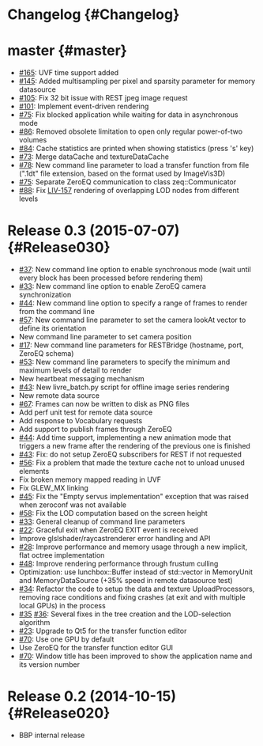 Changelog {#Changelog}
=========

# master {#master}

* [#165](https://github.com/BlueBrain/Livre/pull/165):
  UVF time support added
* [#145](https://github.com/BlueBrain/Livre/pull/145):
  Added multisampling per pixel and sparsity parameter for memory datasource
* [#105](https://github.com/BlueBrain/Livre/pull/105):
  Fix 32 bit issue with REST jpeg image request
* [#101](https://github.com/BlueBrain/Livre/pull/101):
  Implement event-driven rendering
* [#75](https://github.com/BlueBrain/Livre/issues/73):
  Fix blocked application while waiting for data in asynchronous mode
* [#86](https://github.com/BlueBrain/Livre/pull/86):
  Removed obsolete limitation to open only regular power-of-two volumes
* [#84](https://github.com/BlueBrain/Livre/pull/84):
  Cache statistics are printed when showing statistics (press 's' key)
* [#73](https://github.com/BlueBrain/Livre/issues/73):
  Merge dataCache and textureDataCache
* [#78](https://github.com/BlueBrain/Livre/pull/78):
  New command line parameter to load a transfer function from file (".1dt" file
  extension, based on the format used by ImageVis3D)
* [#75](https://github.com/BlueBrain/Livre/pull/75):
  Separate ZeroEQ communication to class zeq::Communicator
* [#88](https://github.com/BlueBrain/Livre/pull/88):
  Fix [LIV-157](https://bbpteam.epfl.ch/project/issues/browse/LIV-157)
  rendering of overlapping LOD nodes from different levels

# Release 0.3 (2015-07-07) {#Release030}

* [#37](https://github.com/BlueBrain/Livre/pull/37):
  New command line option to enable synchronous mode (wait until every block has
  been processed before rendering them)
* [#33](https://github.com/BlueBrain/Livre/pull/33):
  New command line option to enable ZeroEQ camera synchronization
* [#44](https://github.com/BlueBrain/Livre/pull/44):
  New command line option to specify a range of frames to render from the
  command line
* [#57](https://github.com/BlueBrain/Livre/pull/57):
  New command line parameter to set the camera lookAt vector to define its
  orientation
* New command line parameter to set camera position
* [#17](https://github.com/BlueBrain/Livre/pull/17):
  New command line parameters for RESTBridge (hostname, port, ZeroEQ schema)
* [#53](https://github.com/BlueBrain/Livre/pull/53):
  New command line parameters to specify the minimum and maximum levels of
  detail to render
* New heartbeat messaging mechanism
* [#43](https://github.com/BlueBrain/Livre/pull/43):
  New livre_batch.py script for offline image series rendering
* New remote data source
* [#67](https://github.com/BlueBrain/Livre/pull/67):
  Frames can now be written to disk as PNG files
* Add perf unit test for remote data source
* Add response to Vocabulary requests
* Add support to publish frames through ZeroEQ
* [#44](https://github.com/BlueBrain/Livre/pull/44):
  Add time support, implementing a new animation mode that triggers a new frame
  after the rendering of the previous one is finished
* [#43](https://github.com/BlueBrain/Livre/pull/43):
  Fix: do not setup ZeroEQ subscribers for REST if not requested
* [#56](https://github.com/BlueBrain/Livre/pull/56):
  Fix a problem that made the texture cache not to unload unused elements
* Fix broken memory mapped reading in UVF
* Fix GLEW_MX linking
* [#45](https://github.com/BlueBrain/Livre/pull/45):
  Fix the "Empty servus implementation" exception that was raised when zeroconf
  was not available
* [#58](https://github.com/BlueBrain/Livre/pull/58):
  Fix the LOD computation based on the screen height
* [#33](https://github.com/BlueBrain/Livre/pull/33):
  General cleanup of command line parameters
* [#22](https://github.com/BlueBrain/Livre/pull/22):
  Graceful exit when ZeroEQ EXIT event is received
* Improve glslshader/raycastrenderer error handling and API
* [#28](https://github.com/BlueBrain/Livre/pull/28):
  Improve performance and memory usage through a new implicit, flat octree
  implementation
* [#48](https://github.com/BlueBrain/Livre/pull/48):
  Improve rendering performance through frustum culling
* Optimization: use lunchbox::Buffer instead of std::vector in MemoryUnit and
  MemoryDataSource (+35% speed in remote datasource test)
* [#34](https://github.com/BlueBrain/Livre/pull/34):
  Refactor the code to setup the data and texture UploadProcessors, removing
  race conditions and fixing crashes (at exit and with multiple local GPUs) in
  the process
* [#35](https://github.com/BlueBrain/Livre/pull/35)
  [#36](https://github.com/BlueBrain/Livre/pull/36):
  Several fixes in the tree creation and the LOD-selection algorithm
* [#23](https://github.com/BlueBrain/Livre/pull/23):
  Upgrade to Qt5 for the transfer function editor
* [#70](https://github.com/BlueBrain/Livre/pull/70):
  Use one GPU by default
* Use ZeroEQ for the transfer function editor GUI
* [#70](https://github.com/BlueBrain/Livre/pull/70):
  Window title has been improved to show the application name and its version
  number

# Release 0.2 (2014-10-15) {#Release020}

* BBP internal release
